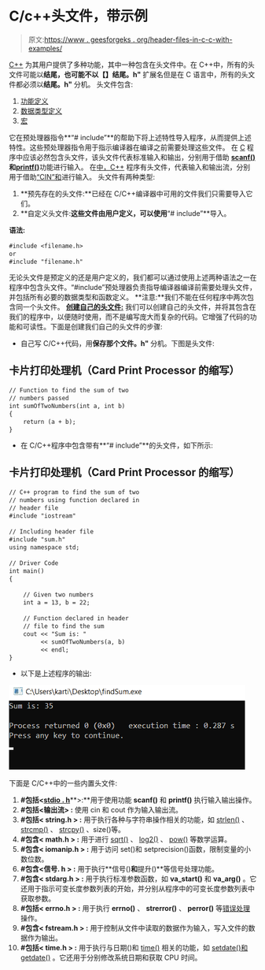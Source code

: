 # C/c++头文件，带示例

> 原文:[https://www . geesforgeks . org/header-files-in-c-c-with-examples/](https://www.geeksforgeeks.org/header-files-in-c-c-with-examples/)

[C++](https://www.geeksforgeeks.org/c-plus-plus/) 为其用户提供了多种功能，其中一种包含在头文件中。在 C++中，所有的头文件可能以**结尾，也可能不以【】结尾。h"** 扩展名但是在 C 语言中，所有的头文件都必须以**结尾。h"** 分机。
头文件包含:

1.  [功能定义](https://www.geeksforgeeks.org/functions-in-c/)
2.  [数据类型定义](https://www.geeksforgeeks.org/c-data-types/)
3.  [宏](https://www.geeksforgeeks.org/cc-preprocessors/)

它在预处理器指令**“# include”**的帮助下将上述特性导入程序，从而提供上述特性。这些预处理器指令用于指示编译器在编译之前需要处理这些文件。
在 [C](https://www.geeksforgeeks.org/c/) 程序中应该必然包含头文件，该头文件代表标准输入和输出，分别用于借助 [**scanf()**](https://www.geeksforgeeks.org/scanf-and-fscanf-in-c-simple-yet-poweful/) **和**[**printf()**](https://www.geeksforgeeks.org/return-values-of-printf-and-scanf-in-c-cpp/)功能进行输入。
在[中，C++](https://www.geeksforgeeks.org/c-plus-plus/) 程序有头文件，代表输入和输出流，分别用于借助[“CIN”和](https://www.geeksforgeeks.org/basic-input-output-c/)进行输入。
头文件有两种类型:

1.  **预先存在的头文件:**已经在 C/C++编译器中可用的文件我们只需要导入它们。
2.  **自定义头文件:**这些文件由用户定义，可以使用**“# include”**导入。

**语法:**

```
#include <filename.h>
or
#include "filename.h"
```

无论头文件是预定义的还是用户定义的，我们都可以通过使用上述两种语法之一在程序中包含头文件。“#include”预处理器负责指导编译器编译前需要处理头文件，并包括所有必要的数据类型和函数定义。
**注意:**我们不能在任何程序中两次包含同一个头文件。
**<u>创建自己的头文件:</u>**
我们可以创建自己的头文件，并将其包含在我们的程序中，以便随时使用，而不是编写庞大而复杂的代码。它增强了代码的功能和可读性。下面是创建我们自己的头文件的步骤:

*   自己写 C/C++代码，用**保存那个文件。h"** 分机。下图是头文件:

## 卡片打印处理机（Card Print Processor 的缩写）

```
// Function to find the sum of two
// numbers passed
int sumOfTwoNumbers(int a, int b)
{
    return (a + b);
}
```

*   在 C/C++程序中包含带有**“# include”**的头文件，如下所示:

## 卡片打印处理机（Card Print Processor 的缩写）

```
// C++ program to find the sum of two
// numbers using function declared in
// header file
#include "iostream"

// Including header file
#include "sum.h"
using namespace std;

// Driver Code
int main()
{

    // Given two numbers
    int a = 13, b = 22;

    // Function declared in header
    // file to find the sum
    cout << "Sum is: "
         << sumOfTwoNumbers(a, b)
         << endl;
}
```

*   以下是上述程序的输出:

![](img/57fd08fcf99aeb732751f136e655429d.png)

下面是 C/C++中的一些内置头文件:

1.  **#包括<**[**stdio . h**](https://www.geeksforgeeks.org/whats-difference-between-and/)**>:**用于使用功能 **scanf()** 和 **printf()** 执行输入输出操作。
2.  **#包括<输出流> :** 使用 cin 和 cout 作为输入输出流。
3.  **#包括< string.h > :** 用于执行各种与字符串操作相关的功能，如 [strlen()](https://www.geeksforgeeks.org/strlen-function-in-c/) 、 [strcmp()](https://www.geeksforgeeks.org/strcmp-in-c-cpp/) 、 [strcpy()](https://www.geeksforgeeks.org/strcpy-in-c-cpp/) 、size()等。
4.  **#包含< math.h > :** 用于进行 [sqrt()](https://www.geeksforgeeks.org/sqrt-sqrtl-sqrtf-cpp/) 、 [log2()](https://www.geeksforgeeks.org/log2-function-in-c-with-examples/) 、 [pow()](https://www.geeksforgeeks.org/power-function-cc/) 等数学运算。
5.  **#包含< iomanip.h > :** 用于访问 set()和 setprecision()函数，限制变量的小数位数。
6.  **#包含<信号. h > :** 用于执行**信号()**和**提升()**等信号处理功能。
7.  **#包含< stdarg.h > :** 用于执行标准参数函数，如 **va_start()** 和 **va_arg()** 。它还用于指示可变长度参数列表的开始，并分别从程序中的可变长度参数列表中获取参数。
8.  **#包括< errno.h > :** 用于执行 **errno()** 、 **strerror()** 、 **perror()** 等[错误处理](https://www.geeksforgeeks.org/error-handling-c-programs/)操作。
9.  **#包含< fstream.h > :** 用于控制从文件中读取的数据作为输入，写入文件的数据作为输出。
10.  **#包括< time.h > :** 用于执行与日期()和 [time()](https://www.geeksforgeeks.org/time-function-in-c/) 相关的功能，如 [setdate()和 getdate()](https://www.geeksforgeeks.org/getdate-and-setdate-function-in-c-with-examples/) 。它还用于分别修改系统日期和获取 CPU 时间。